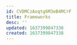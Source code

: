 ```yaml
---
id: CVDMCzAoqtg6M3eB4MCrF
title: Frameworks
desc: ''
updated: 1637399847338
created: 1637399847338
---
```


